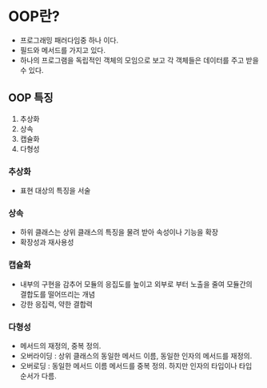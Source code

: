 # OOP란?

- 프로그래밍 패러다임중 하나 이다.
- 필드와 메서드를 가지고 있다.
- 하나의 프로그램을 독립적인 객체의 모임으로 보고 각 객체들은 데이터를 주고 받을수 있다.

## OOP 특징
1. 추상화
2. 상속
3. 캡슐화
4. 다형성

### 추상화
- 표현 대상의 특징을 서술

### 상속
- 하위 클래스는 상위 클래스의 특징을 물려 받아 속성이나 기능을 확장
- 확장성과 재사용성

### 캡슐화
- 내부의 구현을 감추어 모듈의 응집도를 높이고 외부로 부터 노출을 줄여 모듈간의 결합도를 떨어뜨리는 개념
- 강한 응집력, 약한 결합력

### 다형성
- 메서드의 재정의, 중복 정의.
- 오버라이딩 : 상위 클래스의 동일한 메서드 이름, 동일한 인자의 메서드를 재정의.
- 오버로딩 : 동일한 메서드 이름 메서드를 중복 정의. 하지만 인자의 타입이나 타입 순서가 다름.    
